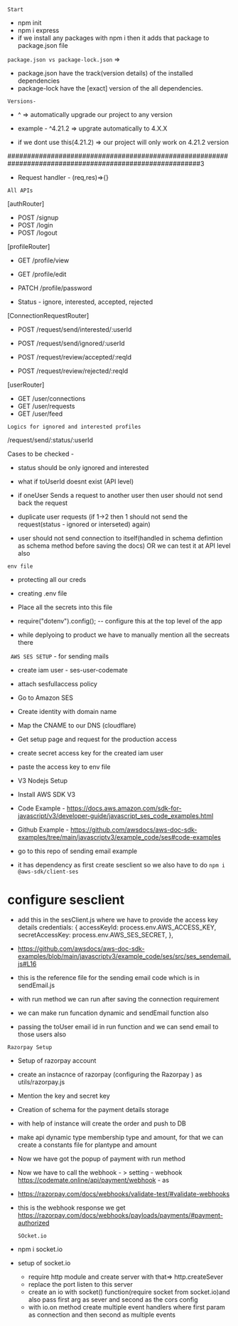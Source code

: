 `Start`

- npm init
- npm i express
- if we install any packages with npm i then it adds that package to package.json file

`package.json vs package-lock.json` =>

- package.json have the track(version details) of the installed dependencies
- package-lock have the [exact] version of the all dependencies.

`Versions-`

- ^ => automatically upgrade our project to any version
- example - ^4.21.2 => upgrate automatically to 4.X.X

- if we dont use this(4.21.2) => our project will only work on 4.21.2 version

#########################################################################################################3

- Request handler - (req,res)=>{}

`All APIs`

[authRouter]

- POST /signup
- POST /login
- POST /logout

[profileRouter]

- GET /profile/view
- GET /profile/edit
- PATCH /profile/password

- Status - ignore, interested, accepted, rejected

[ConnectionRequestRouter]

- POST /request/send/interested/:userId
- POST /request/send/ignored/:userId

- POST /request/review/accepted/:reqId
- POST /request/review/rejected/:reqId

[userRouter]

- GET /user/connections
- GET /user/requests
- GET /user/feed

`Logics for ignored and interested profiles`

/request/send/:status/:userId

Cases to be checked -

- status should be only ignored and interested
- what if toUserId doesnt exist (API level)
- if oneUser Sends a request to another user then user should not send back the request
- duplicate user requests (if 1->2 then 1 should not send the request(status - ignored or interseted) again)

- user should not send connection to itself(handled in schema defintion as schema method before saving the docs)
  OR we can test it at API level also

`env file`

- protecting all our creds
- creating .env file
- Place all the secrets into this file
- require("dotenv").config(); -- configure this at the top level of the app

- while deplyoing to product we have to manually mention all the secreats there

` AWS SES SETUP` - for sending mails

- create iam user - ses-user-codemate
- attach sesfullaccess policy

- Go to Amazon SES
- Create identity with domain name
- Map the CNAME to our DNS (cloudflare)
- Get setup page and request for the production access
- create secret access key for the created iam user
- paste the access key to env file

- V3 Nodejs Setup
- Install AWS SDK V3
- Code Example - https://docs.aws.amazon.com/sdk-for-javascript/v3/developer-guide/javascript_ses_code_examples.html

- Github Example - https://github.com/awsdocs/aws-doc-sdk-examples/tree/main/javascriptv3/example_code/ses#code-examples

- go to this repo of sending email example
- it has dependency as first create sesclient so we also have to do `npm i @aws-sdk/client-ses`

# configure sesclient

- add this in the sesClient.js where we have to provide the access key details
  credentials: {
  accessKeyId: process.env.AWS_ACCESS_KEY,
  secretAccessKey: process.env.AWS_SES_SECRET,
  },

- https://github.com/awsdocs/aws-doc-sdk-examples/blob/main/javascriptv3/example_code/ses/src/ses_sendemail.js#L16

- this is the reference file for the sending email code which is in sendEmail.js
- with run method we can run after saving the connection requirement
- we can make run funcation dynamic and sendEmail function also

- passing the toUser email id in run function and we can send email to those users also

`Razorpay Setup`

- Setup of razorpay account
- create an instacnce of razorpay (configuring the Razorpay ) as utils/razorpay.js
- Mention the key and secret key

- Creation of schema for the payment details storage
- with help of instance will create the order and push to DB
- make api dynamic type membership type and amount, for that we can create a constants file for plantype and amount

- Now we have got the popup of payment with run method
- Now we have to call the webhook - > setting - webhook
  https://codemate.online/api/payment/webhook - as

<!-- Verify webhook and signature -->

- https://razorpay.com/docs/webhooks/validate-test/#validate-webhooks

- this is the webhook response we get
  https://razorpay.com/docs/webhooks/payloads/payments/#payment-authorized

  `SOcket.io`

- npm i socket.io
- setup of socket.io
  - require http module and create server with that=> http.createSever
  - replace the port listen to this server
  - create an io with socket() function(require socket from socket.io)and also pass first arg as sever and second as the cors config
  - with io.on method create multiple event handlers where first param as connection and then second as multiple events

